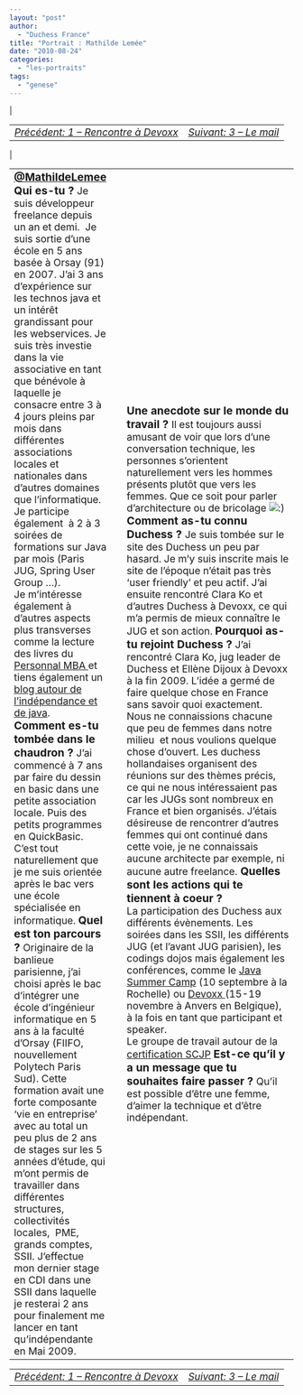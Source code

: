 ```yaml
---
layout: "post"
author:
  - "Duchess France"
title: "Portrait : Mathilde Lemée"
date: "2010-08-24"
categories:
  - "les-portraits"
tags:
  - "genese"
---
```


| <table border="0" width="100%"><tbody><tr><td style="font-size: 110%; font-style: italic; text-align: left;"><a href="http://www.duchess-france.org/rencontre-a-devoxx/">Précédent: 1 – Rencontre à Devoxx</a></td><td style="font-size: 110%; font-style: italic; text-align: right;"><a href="http://www.duchess-france.org/le-mail/">Suivant: 3 – Le mail</a></td></tr></tbody></table> |

<table border="0" width="100%"><tbody><tr><td width="33%"><div style="margin-right: 10px;"><div style="margin: 0; padding: 0; text-align: center;"><span style="font-size: 120%; font-weight: bold; color: #3366ff;"><a href="http:/twitter.com/MathildeLemee">@MathildeLemee</a></span></div><span style="font-size: 120%; font-weight: bold;">Qui es-tu ? </span><span style="font-size: 110%;">Je suis développeur freelance depuis un an et demi.  Je suis sortie d’une école en 5 ans basée à Orsay (91) en 2007. J’ai 3 ans d’expérience sur les technos java et un intérêt grandissant pour les webservices.</span> <span style="font-size: 110%;">Je suis très investie dans la vie associative en tant que bénévole à laquelle je consacre entre 3 à 4 jours pleins par mois dans différentes associations locales et nationales dans d’autres domaines que l’informatique.  Je participe également  à 2 à 3 soirées de formations sur Java par mois (Paris JUG, Spring User Group …).</span><div></div><span style="font-size: 110%;">Je m’intéresse également à d’autres aspects plus transverses comme la lecture des livres du <a href="http://personalmba.com/" target="_blank">Personnal MBA </a>et tiens également un <a href="http://www.java-freelance.fr/" target="_blank">blog autour de l’indépendance et de java</a>.</span><div></div><span style="font-size: 120%; font-weight: bold;">Comment es-tu tombée dans le chaudron ? </span><span style="font-size: 110%;">J’ai commencé à 7 ans par faire du dessin en basic dans une petite association locale. Puis des petits programmes en QuickBasic. </span><span style="font-size: 110%;">C’est tout naturellement que je me suis orientée après le bac vers une école spécialisée en informatique.</span> <span style="font-size: 120%; font-weight: bold;">Quel est ton parcours ? </span><span style="font-size: 110%;">Originaire de la banlieue parisienne, j’ai choisi après le bac d’intégrer une école d’ingénieur informatique en 5 ans à la faculté d’Orsay (FIIFO, nouvellement Polytech Paris Sud). Cette formation avait une forte composante ‘vie en entreprise’ avec au total un peu plus de 2 ans de stages sur les 5 années d’étude, qui m’ont permis de travailler dans différentes structures, collectivités locales,  PME,  grands comptes,  SSII. J’effectue mon dernier stage en CDI dans une SSII dans laquelle je resterai 2 ans pour finalement me lancer en tant qu’indépendante en Mai 2009.</span><div></div></div></td><td width="66%"><div style="margin-left: 10px;"><span style="font-size: 120%; font-weight: bold;">Une anecdote sur le monde du travail ? </span><span style="font-size: 110%;">Il est toujours aussi amusant de voir que lors d’une conversation technique, les personnes s’orientent naturellement vers les hommes présents plutôt que vers les femmes. Que ce soit pour parler d’architecture ou de bricolage <img class="wp-smiley" src="/assets/2010/08/2010-08-24-portrait-mathilde-lemee/icon_smile.gif" alt=":)"> </span> <span style="font-size: 120%; font-weight: bold;"> Comment as-tu connu Duchess ? </span> <span style="font-size: 110%;">Je suis tombée sur le site des Duchess un peu par hasard. Je m’y suis inscrite mais le site de l’époque n’était pas très ‘user friendly’ et peu actif. J’ai ensuite rencontré Clara Ko et d’autres Duchess à Devoxx, ce qui m’a permis de mieux connaître le JUG et son action.</span> <span style="font-size: 120%; font-weight: bold;"> Pourquoi as-tu rejoint Duchess ? </span> <span style="font-size: 110%;">J’ai rencontré Clara Ko, jug leader de Duchess et Ellène Dijoux à Devoxx à la fin 2009. L’idée a germé de faire quelque chose en France sans savoir quoi exactement.  Nous ne connaissions chacune que peu de femmes dans notre milieu  et nous voulions quelque chose d’ouvert. Les duchess hollandaises organisent des réunions sur des thèmes précis, ce qui ne nous intéressaient pas car les JUGs sont nombreux en France et bien organisés.</span> <span style="font-size: 110%;">J’étais désireuse de rencontrer d’autres femmes qui ont continué dans cette voie, je ne connaissais aucune architecte par exemple, ni aucune autre freelance.</span><span style="font-size: 120%; font-weight: bold;"> Quelles sont les actions qui te tiennent à coeur ? </span><div></div><span style="font-size: 110%;">La participation des Duchess aux différents évènements. Les soirées dans les SSII, les différents JUG (et l’avant JUG parisien), les codings dojos mais également les </span><span style="font-size: 110%;">conférences, comme le <a href="http://sites.google.com/site/jugsummercamp/" target="_blank">Java Summer Camp</a> (10 septembre à la Rochelle) ou <a href="http://www.devoxx.com/display/Devoxx2K10/Home" target="_blank">Devoxx </a>(15-19 novembre à Anvers en Belgique), à la fois en tant que participant et speaker.</span><div></div><span style="font-size: 110%;">Le groupe de travail autour de la <a href="http://jduchess.org/duchess-france/blog/inscrivez-vous-dans-notre-groupe-de-travail-scjp/" target="_blank">certification SCJP</a> </span><span style="font-size: 100%;"><span style="font-size: 120%; font-weight: bold;">Est-ce qu’il y a un message que tu souhaites faire passer ? </span><span style="font-size: 110%;">Qu’il est possible d’être une femme, d’aimer la technique et d’être indépendant.</span></span><div></div></div></td></tr></tbody></table>

<table border="0" width="100%"><tbody><tr><td style="font-size: 110%; font-style: italic; text-align: left;"><a href="http://www.duchess-france.org/rencontre-a-devoxx/">Précédent: 1 – Rencontre à Devoxx</a></td><td style="font-size: 110%; font-style: italic; text-align: right;"><a href="http://www.duchess-france.org/le-mail/">Suivant: 3 – Le mail</a></td></tr></tbody></table>
